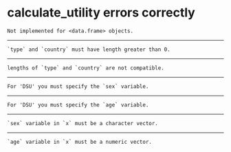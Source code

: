 # calculate_utility errors correctly

    Not implemented for <data.frame> objects.

---

    `type` and `country` must have length greater than 0.

---

    lengths of `type` and `country` are not compatible.

---

    For 'DSU' you must specify the `sex` variable.

---

    For 'DSU' you must specify the `age` variable.

---

    `sex` variable in `x` must be a character vector.

---

    `age` variable in `x` must be a numeric vector.

